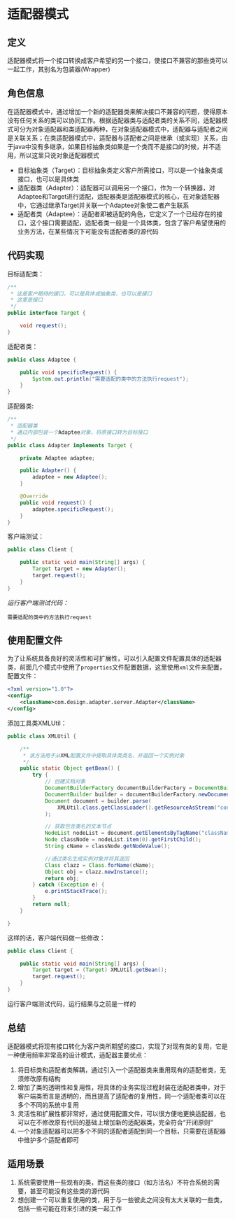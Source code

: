 # 适配器模式

## 定义
适配器模式将一个接口转换成客户希望的另一个接口，使接口不兼容的那些类可以一起工作，其别名为包装器(Wrapper)

## 角色信息
在适配器模式中，通过增加一个新的适配器类来解决接口不兼容的问题，使得原本没有任何关系的类可以协同工作。根据适配器类与适配者类的关系不同，适配器模式可分为对象适配器和类适配器两种，在对象适配器模式中，适配器与适配者之间是关联关系；在类适配器模式中，适配器与适配者之间是继承（或实现）关系，由于java中没有多继承，如果目标抽象类如果是一个类而不是接口的时候，并不适用，所以这里只说对象适配器模式

* 目标抽象类（Target）：目标抽象类定义客户所需接口，可以是一个抽象类或接口，也可以是具体类
* 适配器类（Adapter）：适配器可以调用另一个接口，作为一个转换器，对Adaptee和Target进行适配，适配器类是适配器模式的核心，在对象适配器中，它通过继承Target并关联一个Adaptee对象使二者产生联系
* 适配者类（Adaptee）：适配者即被适配的角色，它定义了一个已经存在的接口，这个接口需要适配，适配者类一般是一个具体类，包含了客户希望使用的业务方法，在某些情况下可能没有适配者类的源代码

## 代码实现

目标适配类：
```java
/**
 * 这是客户期待的接口，可以是具体或抽象类，也可以是接口
 * 这里是接口
 */
public interface Target {

    void request();
}
```

适配者类：
```java
public class Adaptee {

    public void specificRequest() {
        System.out.println("需要适配的类中的方法执行request");
    }
}
```

适配器类:
```java
/**
 * 适配器类
 * 通过内部包装一个Adaptee对象，将原接口转为目标接口
 */
public class Adapter implements Target {

    private Adaptee adaptee;

    public Adapter() {
        adaptee = new Adaptee();
    }

    @Override
    public void request() {
        adaptee.specificRequest();
    }
}
```

客户端测试：
```java
public class Client {

    public static void main(String[] args) {
        Target target = new Adapter();
        target.request();
    }
}
```

*运行客户端测试代码：*
```
需要适配的类中的方法执行request
```

## 使用配置文件
为了让系统具备良好的灵活性和可扩展性，可以引入配置文件配置具体的适配器类，前面几个模式中使用了`properties`文件配置数据，这里使用`xml`文件来配置，配置文件：
```xml
<?xml version="1.0"?>
<config>
    <className>com.design.adapter.server.Adapter</className>
</config>
```

添加工具类XMLUtil：
```java
public class XMLUtil {

    /**
     * 该方法用于从XML配置文件中提取具体类类名，并返回一个实例对象
     */
    public static Object getBean() {
        try {
            // 创建文档对象
            DocumentBuilderFactory documentBuilderFactory = DocumentBuilderFactory.newInstance();
            DocumentBuilder builder = documentBuilderFactory.newDocumentBuilder();
            Document document = builder.parse(
				XMLUtil.class.getClassLoader().getResourceAsStream("config/Config.xml")
            );

            // 获取包含类名的文本节点
            NodeList nodeList = document.getElementsByTagName("className");
            Node classNode = nodeList.item(0).getFirstChild();
            String cName = classNode.getNodeValue();

            //通过类名生成实例对象并将其返回
            Class clazz = Class.forName(cName);
            Object obj = clazz.newInstance();
            return obj;
        } catch (Exception e) {
            e.printStackTrace();
        }
        return null;
    }

}
```

这样的话，客户端代码做一些修改：
```java
public class Client {

    public static void main(String[] args) {
        Target target = (Target) XMLUtil.getBean();
        target.request();
    }
}
```

运行客户端测试代码，运行结果与之前是一样的

## 总结
适配器模式将现有接口转化为客户类所期望的接口，实现了对现有类的复用，它是一种使用频率非常高的设计模式，适配器主要优点：
1. 将目标类和适配者类解耦，通过引入一个适配器类来重用现有的适配者类，无须修改原有结构
2. 增加了类的透明性和复用性，将具体的业务实现过程封装在适配者类中，对于客户端类而言是透明的，而且提高了适配者的复用性，同一个适配者类可以在多个不同的系统中复用
3. 灵活性和扩展性都非常好，通过使用配置文件，可以很方便地更换适配器，也可以在不修改原有代码的基础上增加新的适配器类，完全符合“开闭原则”
4. 一个对象适配器可以把多个不同的适配者适配到同一个目标，只需要在适配器中维护多个适配者即可

## 适用场景
1. 系统需要使用一些现有的类，而这些类的接口（如方法名）不符合系统的需要，甚至可能没有这些类的源代码
2. 想创建一个可以重复使用的类，用于与一些彼此之间没有太大关联的一些类，包括一些可能在将来引进的类一起工作
